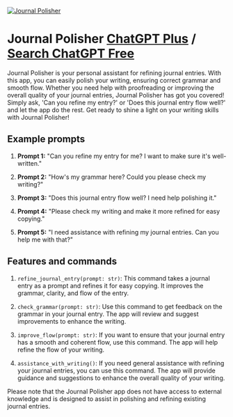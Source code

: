 
[![Journal Polisher](https://files.oaiusercontent.com/file-lpaddudYGHXkh5Yz7GnXodIB?se=2123-10-16T18%3A02%3A35Z&sp=r&sv=2021-08-06&sr=b&rscc=max-age%3D31536000%2C%20immutable&rscd=attachment%3B%20filename%3D2e0f2185-3702-4aa9-b4d2-1fe5143f36a3.png&sig=OGQ7M%2B911xI8fKHcoFe9B5Iitdr%2BTLGGbVn7C7mGYeQ%3D)](https://chat.openai.com/g/g-0bkf4mNTa-journal-polisher)

# Journal Polisher [ChatGPT Plus](https://chat.openai.com/g/g-0bkf4mNTa-journal-polisher) / [Search ChatGPT Free](https://gptcall.net/index.html#/?search=Journal%20Polisher)

Journal Polisher is your personal assistant for refining journal entries. With this app, you can easily polish your writing, ensuring correct grammar and smooth flow. Whether you need help with proofreading or improving the overall quality of your journal entries, Journal Polisher has got you covered! Simply ask, 'Can you refine my entry?' or 'Does this journal entry flow well?' and let the app do the rest. Get ready to shine a light on your writing skills with Journal Polisher!

## Example prompts

1. **Prompt 1:** "Can you refine my entry for me? I want to make sure it's well-written."

2. **Prompt 2:** "How's my grammar here? Could you please check my writing?"

3. **Prompt 3:** "Does this journal entry flow well? I need help polishing it."

4. **Prompt 4:** "Please check my writing and make it more refined for easy copying."

5. **Prompt 5:** "I need assistance with refining my journal entries. Can you help me with that?"

## Features and commands

1. `refine_journal_entry(prompt: str)`: This command takes a journal entry as a prompt and refines it for easy copying. It improves the grammar, clarity, and flow of the entry.

2. `check_grammar(prompt: str)`: Use this command to get feedback on the grammar in your journal entry. The app will review and suggest improvements to enhance the writing.

3. `improve_flow(prompt: str)`: If you want to ensure that your journal entry has a smooth and coherent flow, use this command. The app will help refine the flow of your writing.

4. `assistance_with_writing()`: If you need general assistance with refining your journal entries, you can use this command. The app will provide guidance and suggestions to enhance the overall quality of your writing.

Please note that the Journal Polisher app does not have access to external knowledge and is designed to assist in polishing and refining existing journal entries.


